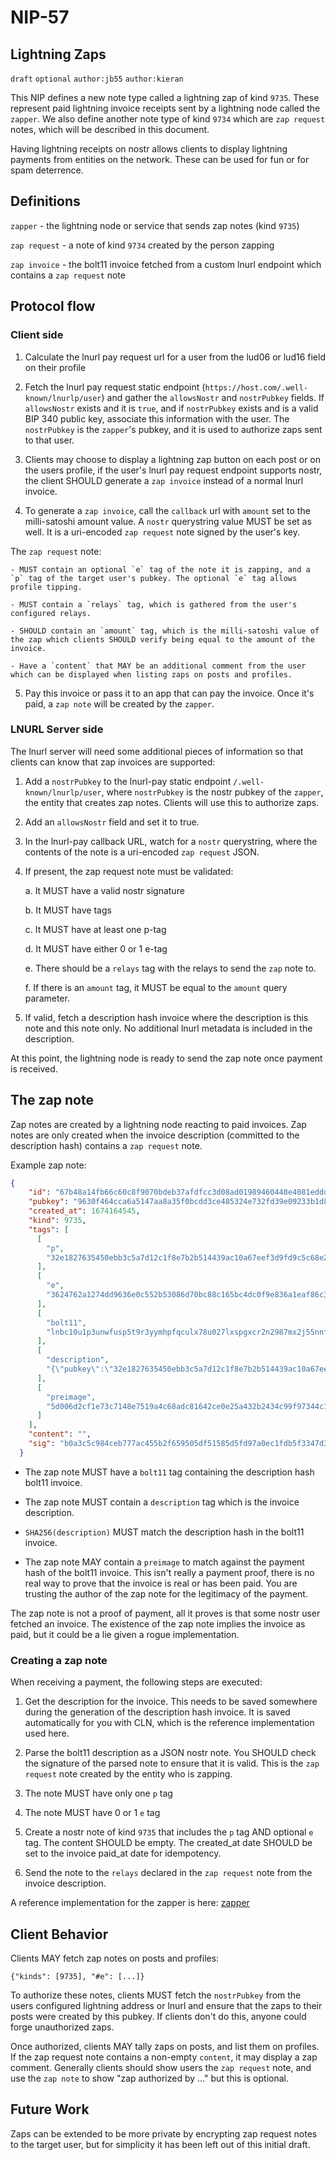 NIP-57
======

Lightning Zaps
--------------

`draft` `optional` `author:jb55` `author:kieran`

This NIP defines a new note type called a lightning zap of kind `9735`. These represent paid lightning invoice receipts sent by a lightning node called the `zapper`. We also define another note type of kind `9734` which are `zap request` notes, which will be described in this document.

Having lightning receipts on nostr allows clients to display lightning payments from entities on the network. These can be used for fun or for spam deterrence.


## Definitions

`zapper` - the lightning node or service that sends zap notes (kind `9735`)

`zap request` - a note of kind `9734` created by the person zapping

`zap invoice` - the bolt11 invoice fetched from a custom lnurl endpoint which contains a `zap request` note


## Protocol flow

### Client side

1. Calculate the lnurl pay request url for a user from the lud06 or lud16 field on their profile

2. Fetch the lnurl pay request static endpoint (`https://host.com/.well-known/lnurlp/user`) and gather the `allowsNostr` and `nostrPubkey` fields. If `allowsNostr` exists and it is `true`, and if `nostrPubkey` exists and is a valid BIP 340 public key, associate this information with the user. The `nostrPubkey` is the `zapper`'s pubkey, and it is used to authorize zaps sent to that user.

3. Clients may choose to display a lightning zap button on each post or on the users profile, if the user's lnurl pay request endpoint supports nostr, the client SHOULD generate a `zap invoice` instead of a normal lnurl invoice.

4. To generate a `zap invoice`, call the `callback` url with `amount` set to the milli-satoshi amount value. A `nostr` querystring value MUST be set as well. It is a uri-encoded `zap request` note signed by the user's key.

The `zap request` note:

	- MUST contain an optional `e` tag of the note it is zapping, and a `p` tag of the target user's pubkey. The optional `e` tag allows profile tipping. 

	- MUST contain a `relays` tag, which is gathered from the user's configured relays. 

	- SHOULD contain an `amount` tag, which is the milli-satoshi value of the zap which clients SHOULD verify being equal to the amount of the invoice. 

	- Have a `content` that MAY be an additional comment from the user which can be displayed when listing zaps on posts and profiles.

5. Pay this invoice or pass it to an app that can pay the invoice. Once it's paid, a `zap note` will be created by the `zapper`.

### LNURL Server side

The lnurl server will need some additional pieces of information so that clients can know that zap invoices are supported:

1. Add a `nostrPubkey` to the lnurl-pay static endpoint `/.well-known/lnurlp/user`, where `nostrPubkey` is the nostr pubkey of the `zapper`, the entity that creates zap notes. Clients will use this to authorize zaps.

2. Add an `allowsNostr` field and set it to true.

3. In the lnurl-pay callback URL, watch for a `nostr` querystring, where the contents of the note is a uri-encoded `zap request` JSON.

4. If present, the zap request note must be validated:

	a. It MUST have a valid nostr signature

	b. It MUST have tags

	c. It MUST have at least one p-tag

	d. It MUST have either 0 or 1 e-tag

	e. There should be a `relays` tag with the relays to send the `zap` note to.

	f. If there is an `amount` tag, it MUST be equal to the `amount` query parameter.

5. If valid, fetch a description hash invoice where the description is this note and this note only. No additional lnurl metadata is included in the description.

At this point, the lightning node is ready to send the zap note once payment is received.

## The zap note

Zap notes are created by a lightning node reacting to paid invoices. Zap notes are only created when the invoice description (committed to the description hash) contains a `zap request` note.

Example zap note:

```json
{
    "id": "67b48a14fb66c60c8f9070bdeb37afdfcc3d08ad01989460448e4081eddda446",
    "pubkey": "9630f464cca6a5147aa8a35f0bcdd3ce485324e732fd39e09233b1d848238f31",
    "created_at": 1674164545,
    "kind": 9735,
    "tags": [
      [
        "p",
        "32e1827635450ebb3c5a7d12c1f8e7b2b514439ac10a67eef3d9fd9c5c68e245"
      ],
      [
        "e",
        "3624762a1274dd9636e0c552b53086d70bc88c165bc4dc0f9e836a1eaf86c3b8"
      ],
      [
        "bolt11",
        "lnbc10u1p3unwfusp5t9r3yymhpfqculx78u027lxspgxcr2n2987mx2j55nnfs95nxnzqpp5jmrh92pfld78spqs78v9euf2385t83uvpwk9ldrlvf6ch7tpascqhp5zvkrmemgth3tufcvflmzjzfvjt023nazlhljz2n9hattj4f8jq8qxqyjw5qcqpjrzjqtc4fc44feggv7065fqe5m4ytjarg3repr5j9el35xhmtfexc42yczarjuqqfzqqqqqqqqlgqqqqqqgq9q9qxpqysgq079nkq507a5tw7xgttmj4u990j7wfggtrasah5gd4ywfr2pjcn29383tphp4t48gquelz9z78p4cq7ml3nrrphw5w6eckhjwmhezhnqpy6gyf0"
      ],
      [
        "description",
        "{\"pubkey\":\"32e1827635450ebb3c5a7d12c1f8e7b2b514439ac10a67eef3d9fd9c5c68e245\",\"content\":\"\",\"id\":\"d9cc14d50fcb8c27539aacf776882942c1a11ea4472f8cdec1dea82fab66279d\",\"created_at\":1674164539,\"sig\":\"77127f636577e9029276be060332ea565deaf89ff215a494ccff16ae3f757065e2bc59b2e8c113dd407917a010b3abd36c8d7ad84c0e3ab7dab3a0b0caa9835d\",\"kind\":9734,\"tags\":[[\"e\",\"3624762a1274dd9636e0c552b53086d70bc88c165bc4dc0f9e836a1eaf86c3b8\"],[\"p\",\"32e1827635450ebb3c5a7d12c1f8e7b2b514439ac10a67eef3d9fd9c5c68e245\"],[\"relays\",\"wss://relay.damus.io\",\"wss://nostr-relay.wlvs.space\",\"wss://nostr.fmt.wiz.biz\",\"wss://relay.nostr.bg\",\"wss://nostr.oxtr.dev\",\"wss://nostr.v0l.io\",\"wss://brb.io\",\"wss://nostr.bitcoiner.social\",\"ws://monad.jb55.com:8080\",\"wss://relay.snort.social\"]]}"
      ],
      [
        "preimage",
        "5d006d2cf1e73c7148e7519a4c68adc81642ce0e25a432b2434c99f97344c15f"
      ]
    ],
    "content": "",
    "sig": "b0a3c5c984ceb777ac455b2f659505df51585d5fd97a0ec1fdb5f3347d392080d4b420240434a3afd909207195dac1e2f7e3df26ba862a45afd8bfe101c2b1cc"
  }
```

* The zap note MUST have a `bolt11` tag containing the description hash bolt11 invoice.

* The zap note MUST contain a `description` tag which is the invoice description.

* `SHA256(description)` MUST match the description hash in the bolt11 invoice.

* The zap note MAY contain a `preimage` to match against the payment hash of the bolt11 invoice. This isn't really a payment proof, there is no real way to prove that the invoice is real or has been paid. You are trusting the author of the zap note for the legitimacy of the payment.

The zap note is not a proof of payment, all it proves is that some nostr user fetched an invoice. The existence of the zap note implies the invoice as paid, but it could be a lie given a rogue implementation.


### Creating a zap note

When receiving a payment, the following steps are executed:

1. Get the description for the invoice. This needs to be saved somewhere during the generation of the description hash invoice. It is saved automatically for you with CLN, which is the reference implementation used here.

2. Parse the bolt11 description as a JSON nostr note. You SHOULD check the signature of the parsed note to ensure that it is valid. This is the `zap request` note created by the entity who is zapping.

4. The note MUST have only one `p` tag

5. The note MUST have 0 or 1 `e` tag

6. Create a nostr note of kind `9735` that includes the `p` tag AND optional `e` tag. The content SHOULD be empty. The created_at date SHOULD be set to the invoice paid_at date for idempotency.

7. Send the note to the `relays` declared in the `zap request` note from the invoice description.

A reference implementation for the zapper is here: [zapper][zapper]

[zapper]: https://github.com/jb55/cln-nostr-zapper


## Client Behavior

Clients MAY fetch zap notes on posts and profiles:

`{"kinds": [9735], "#e": [...]}`

To authorize these notes, clients MUST fetch the `nostrPubkey` from the users configured lightning address or lnurl and ensure that the zaps to their posts were created by this pubkey. If clients don't do this, anyone could forge unauthorized zaps.

Once authorized, clients MAY tally zaps on posts, and list them on profiles. If the zap request note contains a non-empty `content`, it may display a zap comment. Generally clients should show users the `zap request` note, and use the `zap note` to show "zap authorized by ..." but this is optional.

## Future Work

Zaps can be extended to be more private by encrypting zap request notes to the target user, but for simplicity it has been left out of this initial draft.
